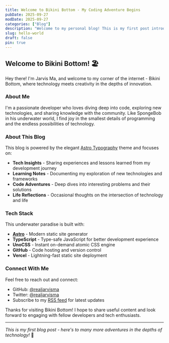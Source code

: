 ```yaml
---
title: Welcome to Bikini Bottom - My Coding Adventure Begins
pubDate: 2025-09-27
modDate: 2025-09-27
categories: ["Blog"]
description: "Welcome to my personal blog! This is my first post introducing myself and the purpose of this underwater tech journal."
slug: hello-world
draft: false
pin: true
---
```


## Welcome to Bikini Bottom! 🏖️

Hey there! I'm Jarvis Ma, and welcome to my corner of the internet - Bikini Bottom, where technology meets creativity in the depths of innovation.

### About Me

I'm a passionate developer who loves diving deep into code, exploring new technologies, and sharing knowledge with the community. Like SpongeBob in his underwater world, I find joy in the smallest details of programming and the endless possibilities of technology.

### About This Blog

This blog is powered by the elegant [Astro Typography](https://github.com/moeyua/astro-theme-typography) theme and focuses on:

- **Tech Insights** - Sharing experiences and lessons learned from my development journey
- **Learning Notes** - Documenting my exploration of new technologies and frameworks
- **Code Adventures** - Deep dives into interesting problems and their solutions
- **Life Reflections** - Occasional thoughts on the intersection of technology and life

### Tech Stack

This underwater paradise is built with:

- **[Astro](https://astro.build/)** - Modern static site generator
- **TypeScript** - Type-safe JavaScript for better development experience
- **UnoCSS** - Instant on-demand atomic CSS engine
- **GitHub** - Code hosting and version control
- **Vercel** - Lightning-fast static site deployment

### Connect With Me

Feel free to reach out and connect:

- GitHub: [@realjarvisma](https://github.com/realjarvisma)
- Twitter: [@realjarvisma](https://twitter.com/realjarvisma)
- Subscribe to my [RSS feed](/atom.xml) for latest updates

Thanks for visiting Bikini Bottom! I hope to share useful content and look forward to engaging with fellow developers and tech enthusiasts.

---

*This is my first blog post - here's to many more adventures in the depths of technology!* 🌊